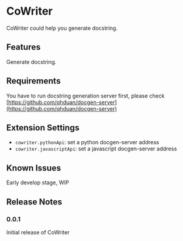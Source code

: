 # CoWriter

CoWriter could help you generate docstring.

## Features

Generate docstring.

## Requirements

You have to run docstring generation server first, please check [https://github.com/qhduan/docgen-server](https://github.com/qhduan/docgen-server)

## Extension Settings

* `cowriter.pythonApi`: set a python docgen-server address
* `cowriter.javascriptApi`: set a javascript docgen-server address

## Known Issues

Early develop stage, WIP

## Release Notes

### 0.0.1

Initial release of CoWriter
